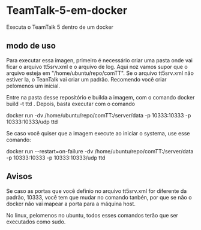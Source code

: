 # TeamTalk-5-em-docker
Executa o TeamTalk 5 dentro de um docker
## modo de uso
Para executar essa imagen, primeiro é necessário criar uma pasta onde vai ficar o arquivo tt5srv.xml e o arquivo de log.
Aqui noz vamos supor que o arquivo esteja em "/home/ubuntu/repo/comTT".
Se o arquivo tt5srv.xml não estiver la, o TeanTalk vai criar um padrão.
Recomendo você criar pelomenos um inicial.

 Entre na pasta desse repositório e builda a imagem, com o comando
docker build -t ttd .
Depois, basta executar com o comando

docker run -dv /home/ubuntu/repo/comTT:/server/data -p 10333:10333 -p 10333:10333/udp ttd

Se caso você quiser que a imagem execute ao iniciar o systema, use esse comando:

docker run --restart=on-failure -dv /home/ubuntu/repo/comTT:/server/data -p 10333:10333 -p 10333:10333/udp ttd

## Avisos
Se caso as portas que você definio no arquivo tt5srv.xml for diferente da padrão, 10333, você tem que mudar no comando tanbén, por que se não o docker não vai mapear a porta para a máquina host.

No linux, pelomenos no ubuntu, todos esses comandos terão que ser executados como sudo.